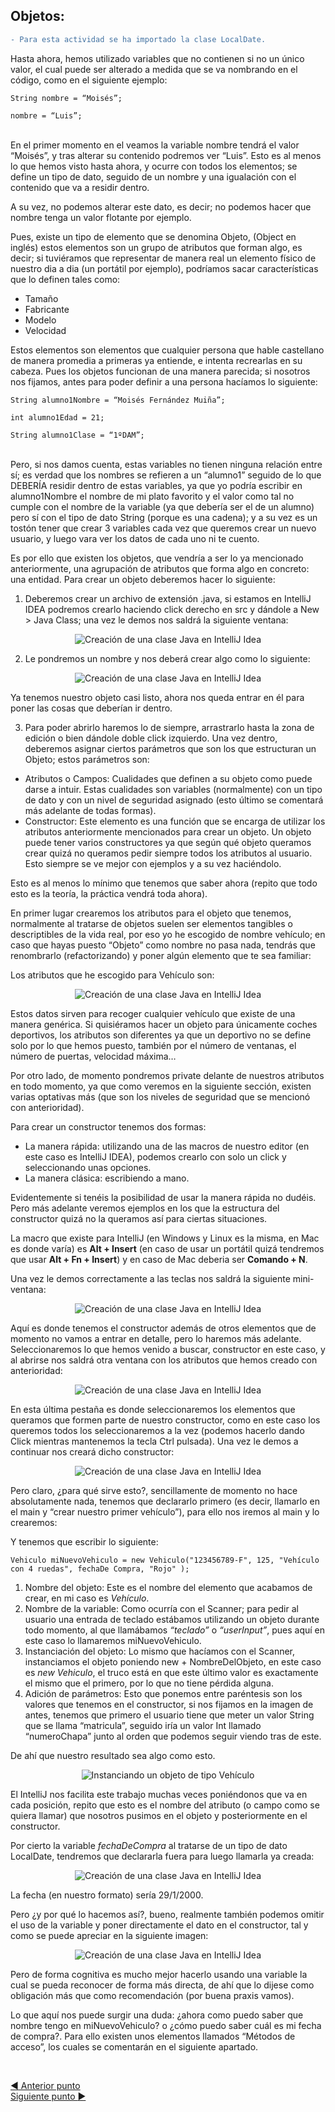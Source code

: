 ## Objetos:

``` diff
- Para esta actividad se ha importado la clase LocalDate.
```

Hasta ahora, hemos utilizado variables que no contienen si no un único valor, el cual puede ser alterado a medida que se va nombrando en el código, como en el siguiente ejemplo:
<br/>

    String nombre = “Moisés”; 

    nombre = “Luis”;

<br/>
En el primer momento en el veamos la variable nombre tendrá el valor “Moisés”, y tras alterar su contenido podremos ver “Luis”. Esto es al menos lo que hemos visto hasta ahora, y ocurre con todos los elementos; se define un tipo de dato, seguido de un nombre y una igualación con el contenido que va a residir dentro.

A su vez, no podemos alterar este dato, es decir; no podemos hacer que nombre tenga un valor flotante por ejemplo.

Pues, existe un tipo de elemento que se denomina Objeto, (Object en inglés) estos elementos son un grupo de atributos que forman algo, es decir; si tuviéramos que representar de manera real un elemento físico de nuestro dia a dia (un portátil por ejemplo), podríamos sacar características que lo definen tales como:

- Tamaño
- Fabricante
- Modelo
- Velocidad

Estos elementos son elementos que cualquier persona que hable castellano de manera promedia a primeras ya entiende, e intenta recrearlas en su cabeza. Pues los objetos funcionan de una manera parecida; si nosotros nos fijamos, antes para poder definir a una persona hacíamos lo siguiente:
<br/>

    String alumno1Nombre = “Moisés Fernández Muiña”;

    int alumno1Edad = 21;
 
    String alumno1Clase = “1ºDAM”;
 

<br/>
Pero, si nos damos cuenta, estas variables no tienen ninguna relación entre sí; es verdad que los nombres se refieren a un “alumno1” seguido de lo que DEBERÍA residir dentro de estas variables, ya que yo podría escribir en alumno1Nombre el nombre de mi plato favorito y el valor como tal no cumple con el nombre de la variable (ya que debería ser el de un alumno) pero sí con el tipo de dato String (porque es una cadena); y a su vez es un tostón tener que crear 3 variables cada vez que queremos crear un nuevo usuario, y luego vara ver los datos de cada uno ni te cuento. 

Es por ello que existen los objetos, que vendría a ser lo ya mencionado anteriormente, una agrupación de atributos que forma algo en concreto: una entidad. Para crear un objeto deberemos hacer lo siguiente:

1. Deberemos crear un archivo de extensión .java, si estamos en IntelliJ IDEA podremos crearlo haciendo click derecho en src y dándole a New > Java Class; una vez le demos nos saldrá la siguiente ventana: 

<center>

![Creación de una clase Java en IntelliJ Idea](Imgs/Objetos/Objetos1.png)

</center>

2. Le pondremos un nombre y nos deberá crear algo como lo siguiente:

<center>

![Creación de una clase Java en IntelliJ Idea](Imgs/Objetos/Objetos2.png)

</center>


Ya tenemos nuestro objeto casi listo, ahora nos queda entrar en él para poner las cosas que deberían ir dentro.

3. Para poder abrirlo haremos lo de siempre, arrastrarlo hasta la zona de edición o bien dándole doble click izquierdo. Una vez dentro, deberemos asignar ciertos parámetros que son los que estructuran un Objeto; estos parámetros son:

- Atributos o Campos: Cualidades que definen a su objeto como puede darse a intuir. Estas cualidades son variables (normalmente) con un tipo de dato y con un nivel de seguridad asignado (esto último se comentará más adelante de todas formas).
- Constructor: Este elemento es una función que se encarga de utilizar los atributos anteriormente mencionados para crear un objeto. Un objeto puede tener varios constructores ya que según qué objeto queramos crear quizá no queramos pedir siempre todos los atributos al usuario. Esto siempre se ve mejor con ejemplos y a su vez haciéndolo.

Esto es al menos lo mínimo que tenemos que saber ahora (repito que todo esto es la teoría, la práctica vendrá toda ahora).

En primer lugar crearemos los atributos para el objeto que tenemos, normalmente al tratarse de objetos suelen ser elementos tangibles o descriptibles de la vida real, por eso yo he escogido de nombre vehículo; en caso que hayas puesto “Objeto” como nombre no pasa nada, tendrás que renombrarlo (refactorizando) y poner algún elemento que te sea familiar:

Los atributos que he escogido para Vehículo son:

<center>

![Creación de una clase Java en IntelliJ Idea](Imgs/Objetos/Objetos3.png)

</center>

Estos datos sirven para recoger cualquier vehículo que existe de una manera genérica. Si quisiéramos hacer un objeto para únicamente coches deportivos, los atributos son diferentes ya que un deportivo no se define solo por lo que hemos puesto, también por el número de ventanas, el número de puertas, velocidad máxima…

Por otro lado, de momento pondremos private delante de nuestros atributos en todo momento, ya que como veremos en la siguiente sección, existen varias optativas más (que son los niveles de seguridad que se mencionó con anterioridad).

Para crear un constructor tenemos dos formas:

- La manera rápida: utilizando una de las macros de nuestro editor (en este caso es IntelliJ IDEA), podemos crearlo con solo un click y seleccionando unas opciones.
- La manera clásica: escribiendo a mano.

Evidentemente si tenéis la posibilidad de usar la manera rápida no dudéis. Pero más adelante veremos ejemplos en los que la estructura del constructor quizá no la queramos así para ciertas situaciones. 

La macro que existe para IntelliJ (en Windows y Linux es la misma, en Mac es donde varía) es **Alt + Insert** (en caso de usar un portátil quizá tendremos que usar **Alt + Fn + Insert**) y en caso de Mac deberia ser **Comando + N**.

Una vez le demos correctamente a las teclas nos saldrá la siguiente mini-ventana:

<center>

![Creación de una clase Java en IntelliJ Idea](Imgs/Objetos/Objetos4.png)

</center>

Aquí es donde tenemos el constructor además de otros elementos que de momento no vamos a entrar en detalle, pero lo haremos más adelante. Seleccionaremos lo que hemos venido a buscar, constructor en este caso, y al abrirse nos saldrá otra ventana con los atributos que hemos creado con anterioridad:

<center>

![Creación de una clase Java en IntelliJ Idea](Imgs/Objetos/Objetos5.png)

</center>

En esta última pestaña es donde seleccionaremos los elementos que queramos que formen parte de nuestro constructor, como en este caso los queremos todos los seleccionaremos a la vez (podemos hacerlo dando Click mientras mantenemos la tecla Ctrl pulsada). Una vez le demos a continuar nos creará dicho constructor:

<center>

![Creación de una clase Java en IntelliJ Idea](Imgs/Objetos/Objetos6.png)

</center>

Pero claro, ¿para qué sirve esto?, sencillamente de momento no hace absolutamente nada, tenemos que declararlo primero (es decir, llamarlo en el main y “crear nuestro primer vehículo”), para ello nos iremos al main y lo crearemos:

Y tenemos que escribir lo siguiente:

    Vehiculo miNuevoVehiculo = new Vehiculo("123456789-F", 125, "Vehículo con 4 ruedas", fechaDe Compra, "Rojo" );


1. Nombre del objeto: Este es el nombre del elemento que acabamos de crear, en mi caso es *Vehículo*.
2. Nombre de la variable: Como ocurría con el Scanner; para pedir al usuario una entrada de teclado estábamos utilizando un objeto durante todo momento, al que llamábamos *“teclado”* o *“userInput”*, pues aquí en este caso lo llamaremos miNuevoVehiculo.
3. Instanciación del objeto: Lo mismo que hacíamos con el Scanner, instanciamos el objeto poniendo new + NombreDelObjeto, en este caso es *new Vehiculo*, el truco está en que este último valor es exactamente el mismo que el primero, por lo que no tiene pérdida alguna.
4. Adición de parámetros: Esto que ponemos entre paréntesis son los valores que tenemos en el constructor, si nos fijamos en la imagen de antes, tenemos que primero el usuario tiene que meter un valor String que se llama “matricula”, seguido iría un valor Int llamado “numeroChapa” junto al orden que podemos seguir viendo tras de este.

De ahí que nuestro resultado sea algo como esto.

<center>

![Instanciando un objeto de tipo Vehículo](Imgs/Objetos/Objetos7.png)

</center>

El IntelliJ nos facilita este trabajo muchas veces poniéndonos que va en cada posición, repito que esto es el nombre del atributo (o campo como se quiera llamar) que nosotros pusimos en el objeto y posteriormente en el constructor.

Por cierto la variable *fechaDeCompra* al tratarse de un tipo de dato LocalDate, tendremos que declararla fuera para luego llamarla ya creada:

<center>

![Creación de una clase Java en IntelliJ Idea](Imgs/Objetos/Objetos8.png)

</center>

La fecha (en nuestro formato) sería 29/1/2000.

Pero ¿y por qué lo hacemos así?, bueno, realmente también podemos omitir el uso de la variable y poner directamente el dato en el constructor, tal y como se puede apreciar en la siguiente imagen:

<center>

![Creación de una clase Java en IntelliJ Idea](Imgs/Objetos/Objetos9.png)

</center>


Pero de forma cognitiva es mucho mejor hacerlo usando una variable la cual se pueda reconocer de forma más directa, de ahí que lo dijese como obligación más que como recomendación (por buena praxis vamos).

Lo que aquí nos puede surgir una duda: ¿ahora como puedo saber que nombre tengo en miNuevoVehiculo? o ¿cómo puedo saber cuál es mi fecha de compra?. Para ello existen unos elementos llamados “Métodos de acceso”, los cuales se comentarán en el siguiente apartado.

<br>

[:arrow_backward: Anterior punto](7%20-%20Objetos%20en%20Java.md) <br>
[Siguiente punto :arrow_forward:](7.1%20-%20M%C3%A9todos%20de%20Acceso.md)